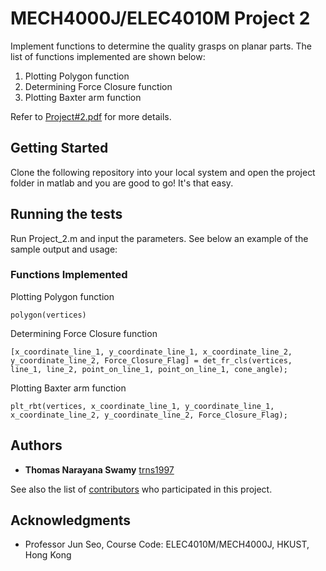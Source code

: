 # MECH4000J/ELEC4010M Project 2
Implement functions to determine the quality grasps on planar parts. The list of functions implemented are shown below:

1. Plotting Polygon function
2. Determining Force Closure function
3. Plotting Baxter arm function

Refer to [Project#2.pdf](https://github.com/trns1997/MECH4000J-ELEC4010M/blob/master/Project%231.pdf) for more details.

## Getting Started
Clone the following repository into your local system and open the project folder in matlab and you are good to go! It's that easy.

## Running the tests
Run Project_2.m and input the parameters. See below an example of the sample output and usage:

### Functions Implemented
Plotting Polygon function
```
polygon(vertices)
```
Determining Force Closure function
```
[x_coordinate_line_1, y_coordinate_line_1, x_coordinate_line_2, y_coordinate_line_2, Force_Closure_Flag] = det_fr_cls(vertices, line_1, line_2, point_on_line_1, point_on_line_1, cone_angle);
```
Plotting Baxter arm function
```
plt_rbt(vertices, x_coordinate_line_1, y_coordinate_line_1, x_coordinate_line_2, y_coordinate_line_2, Force_Closure_Flag);
```

## Authors
* **Thomas Narayana Swamy** [trns1997](https://github.com/trns1997)

See also the list of [contributors](https://github.com/trns1997/MECH4000J-ELEC4010M/contributors) who participated in this project.

## Acknowledgments
* Professor Jun Seo, Course Code: ELEC4010M/MECH4000J, HKUST, Hong Kong
